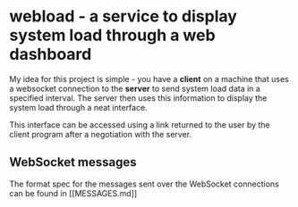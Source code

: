 # webload - a service to display system load through a web dashboard

My idea for this project is simple - you have a **client** on a machine that uses a
websocket connection to the **server** to send system load data in a specified
interval. The server then uses this information to display the system load
through a neat interface.

This interface can be accessed using a link returned to the user by the
client program after a negotiation with the server.

## WebSocket messages

The format spec for the messages sent over the WebSocket connections can be
found in [[MESSAGES.md]]
